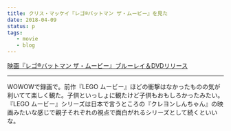 ```yaml
---
title: クリス・マッケイ『レゴ®バットマン ザ・ムービー』を見た
date: 2018-04-09
status: p
tags:
   - movie
   - blog
---
```


[映画『レゴ®バットマン ザ・ムービー』ブルーレイ＆DVDリリース](http://wwws.warnerbros.co.jp/legobatmanmovie/)

---

WOWOWで録画で。前作『LEGO ムービー』ほどの衝撃はなかったものの気が利いてて楽しく観た。子供といっしょに観たけど子供もおもしろかったみたい。『LEGO ムービー』シリーズは日本で言うところの『クレヨンしんちゃん』の映画みたいな感じで親子それぞれの視点で面白がれるシリーズとして続くといいな。
